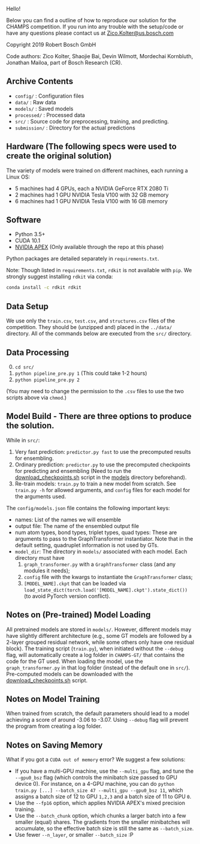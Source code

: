 Hello!

Below you can find a outline of how to reproduce our solution for the CHAMPS competition.
If you run into any trouble with the setup/code or have any questions please contact us at Zico.Kolter@us.bosch.com 

Copyright 2019 Robert Bosch GmbH

Code authors: Zico Kolter, Shaojie Bai, Devin Wilmott, Mordechai Kornbluth, Jonathan Mailoa, part of Bosch Research (CR).

## Archive Contents
  - `config/`             : Configuration files
  - `data/`               : Raw data
  - `models/`             : Saved models
  - `processed/`          : Processed data
  - `src/`                : Source code for preprocessing, training, and predicting.
  - `submission/`         : Directory for the actual predictions

## Hardware (The following specs were used to create the original solution)

The variety of models were trained on different machines, each running a Linux OS:
  - 5 machines had 4 GPUs, each a NVIDIA GeForce RTX 2080 Ti
  - 2 machines had 1 GPU NVIDIA Tesla V100 with 32 GB memory
  - 6 machines had 1 GPU NVIDIA Tesla V100 with 16 GB memory

## Software
  - Python 3.5+
  - CUDA 10.1
  - [NVIDIA APEX](https://github.com/NVIDIA/apex) (Only available through the repo at this phase)

Python packages are detailed separately in `requirements.txt`.

Note: Though listed in `requirements.txt`, `rdkit` is not available with `pip`. We strongly suggest installing `rdkit` via conda:
```sh
conda install -c rdkit rdkit
```

## Data Setup

We use only the `train.csv`, `test.csv`, and `structures.csv` files of the competition. They should be (unzipped and) placed in the `../data/` directory. All of the commands below are executed from the `src/` directory.

## Data Processing

0. `cd src/`
1. `python pipeline_pre.py 1` (This could take 1-2 hours)
2. `python pipeline_pre.py 2`

(You may need to change the permission to the `.csv` files to use the two scripts above via `chmod`.)

## Model Build - There are three options to produce the solution.

While in `src/`:
1. Very fast prediction: `predictor.py fast` to use the precomputed results for ensembling.
2. Ordinary prediction: `predictor.py` to use the precomputed checkpoints for predicting and ensembling (Need to run the [download_checkpoints.sh](./models/download_checkpoints.sh) script in the [models](./models) directory beforehand).
3. Re-train models: `train.py` to train a new model from scratch. See `train.py -h` for allowed arguments, and `config` files for each model for the arguments used.

The `config/models.json` file contains the following important keys:

- names: List of the names we will ensemble
- output file: The name of the ensembled output file
- num atom types, bond types, triplet types, quad types: These are arguments to pass to the GraphTransformer instantiator. Note that in the default setting, quadruplet information is not used by GTs.
- `model_dir`: The directory in `models/` associated with each model. Each directory must have 
    1) `graph_transformer.py` with a `GraphTransformer` class (and any modules it needs); 
    2) `config` file with the kwargs to instantiate the `GraphTransformer` class; 
    3) `[MODEL_NAME].ckpt` that can be loaded via `load_state_dict(torch.load('[MODEL_NAME].ckpt').state_dict())` (to avoid PyTorch version conflict).

## Notes on (Pre-trained) Model Loading

All pretrained models are stored in `models/`. However, different models may have slightly different architecture (e.g., some GT models are followed by a 2-layer grouped residual network, while some others only have one residual block). The training script (`train.py`), when initiated without the `--debug` flag, will automatically create a log folder in `CHAMPS-GT/` that contains the code for the GT used. When loading the model, use the `graph_transformer.py` in that log folder (instead of the default one in `src/`).
Pre-computed models can be downloaded with the [download_checkpoints.sh](./download_checkpoints.sh) script.

## Notes on Model Training

When trained from scratch, the default parameters should lead to a model achieving a score of around -3.06 to -3.07. Using `--debug` flag will prevent the program from creating a log folder.

## Notes on Saving Memory

What if you got a `CUDA out of memory` error? We suggest a few solutions:
  - If you have a multi-GPU machine, use the `--multi_gpu` flag, and tune the `--gpu0_bsz` flag (which controls the minibatch size passed to GPU device 0). For instance, on a 4-GPU machine, you can do `python train.py [...] --batch_size 47 --multi_gpu --gpu0_bsz 11`, which assigns a batch size of 12 to GPU `1,2,3` and a batch size of 11 to GPU `0`.
  - Use the `--fp16` option, which applies NVIDIA APEX's mixed precision training.
  - Use the `--batch_chunk` option, which chunks a larger batch into a few smaller (equal) shares. The gradients from the smaller minibatches will accumulate, so the effective batch size is still the same as `--batch_size`.
  - Use fewer `--n_layer`, or smaller `--batch_size` :P

